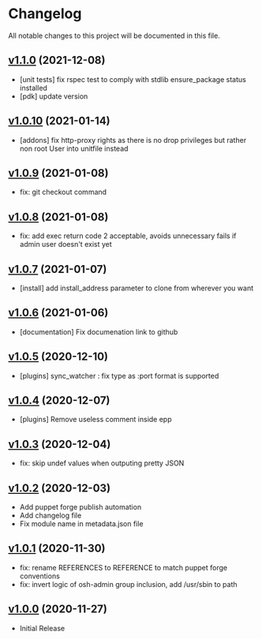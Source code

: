 # Changelog

All notable changes to this project will be documented in this file.

## [v1.1.0](https://github.com/ovh/puppet-thebastion/tree/v1.1.0) (2021-12-08)

- [unit tests] fix rspec test to comply with stdlib ensure_package status installed
- [pdk] update version

## [v1.0.10](https://github.com/ovh/puppet-thebastion/tree/v1.0.10) (2021-01-14)

- [addons] fix http-proxy rights as there is no drop privileges but rather non root User into unitfile instead

## [v1.0.9](https://github.com/ovh/puppet-thebastion/tree/v1.0.9) (2021-01-08)

- fix: git checkout command

## [v1.0.8](https://github.com/ovh/puppet-thebastion/tree/v1.0.8) (2021-01-08)

- fix: add exec return code 2 acceptable, avoids unnecessary fails if admin user doesn't exist yet

## [v1.0.7](https://github.com/ovh/puppet-thebastion/tree/v1.0.7) (2021-01-07)

- [install] add install_address parameter to clone from wherever you want

## [v1.0.6](https://github.com/ovh/puppet-thebastion/tree/v1.0.6) (2021-01-06)

- [documentation] Fix documenation link to github

## [v1.0.5](https://github.com/ovh/puppet-thebastion/tree/v1.0.5) (2020-12-10)

- [plugins] sync_watcher : fix type as :port format is supported

## [v1.0.4](https://github.com/ovh/puppet-thebastion/tree/v1.0.4) (2020-12-07)

- [plugins] Remove useless comment inside epp

## [v1.0.3](https://github.com/ovh/puppet-thebastion/tree/v1.0.3) (2020-12-04)

- fix: skip undef values when outputing pretty JSON

## [v1.0.2](https://github.com/ovh/puppet-thebastion/tree/v1.0.2) (2020-12-03)

- Add puppet forge publish automation
- Add changelog file
- Fix module name in metadata.json file

## [v1.0.1](https://github.com/ovh/puppet-thebastion/tree/v1.0.1) (2020-11-30)

- fix: rename REFERENCES to REFERENCE to match puppet forge conventions
- fix: invert logic of osh-admin group inclusion, add /usr/sbin to path

## [v1.0.0](https://github.com/ovh/puppet-thebastion/tree/v1.0.0) (2020-11-27)

- Initial Release
